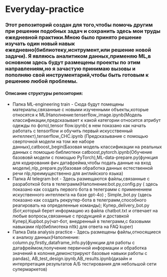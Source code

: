 # Everyday-practice

### Этот репозиторий создан для того,чтобы помочь другим при решении подобных задач и сохранить здесь мои труды ежедневной практики.Мною было принято решение изучать один новый навык ежедневно(библиотеку,иснтрумент,или решение новой задачи). Я являюсь аналитиком данных,применяю ML,в основном здесь будут размещены проекты по этим направлениям,но я зачастую принимаю вызовы и пополняю свой инструментарий,чтобы быть готовым к решению любой проблемы.

#### Описание структуры репозитория:

- Папка ML-engineering train - Сюда будут помещены материалы,связанные с новыми изученными объекты,которые относятся к ML(Наполнение:tenserflow_image.ipynb(Модель классификации,предсказывает к какой категории относится атрибут одежды по фото),tensor flow.ipynb( в нем показано как начать работать с tensorflow и обучить первый искусственный интеллект),tenserflow_CHC.ipynb (Предсказывание с помощью сверточной модели на том же наборе данных),catboost_begin(Базовая модель классификации на реальных данных с помощью библиотеки catboost,pytorch.ipynb(Обучение базововй модели с помощью PyTorch),ML-data-prepare.py(функция для кодирования фич датафрейма,чтобы подать данные на вход модели),nlp_prepare.py(базовая обработка данных естественной речи nlp,преимущественно для английского языка)
- Папка AI telegram bot - Здесь размещаются файлы,связанные с разработкой бота в телеграмм(Наполнение:bot.py,config.py ( здесь показано как создать первого бота в телеграмм с применением искуственного  интеллекта на базе gpt-4o) ; Simple_bot.py (здесь показано как создать рекрутер-бота в телеграмм,способного реагировать на определенные команды); Купер_delivery_bot.py (Бот,который берет информацию из файла chatbot.txt и отвечает на любые вопросы,связанные с продукцией и доставкой Купер),Kupbot.py(чат-бот, внедренный в телеграмм,с базовыми навыками nlp(библиотека nltk) для ответа на FAQ kuper)
- Папка Data analysis practice -  Здесь размещены файлы,относящиеся к анализу данных(Наполнение: column.py,firstly_dataframe_info.py(функции для работы с датафреймом,получение первичной информации и обработка значений в колонке,демонстрируют базовые навыки работы с pandas), AB_test_design.ipynb,AB_results.ipynb(дизайн и интерпретация результатов А/Б тестирования для небольшой сети супермаркетов)
